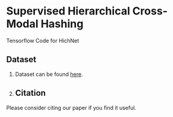 # <strong>Supervised Hierarchical Cross-Modal Hashing</strong>
Tensorflow Code for HichNet
## Dataset
1. Dataset can be found [here](https://drive.google.com/drive/folders/1dIkAX5cjLj0ANM2hLDOsM2X6wVn4FEWY).
2. ## Citation
Please consider citing our paper if you find it useful.


